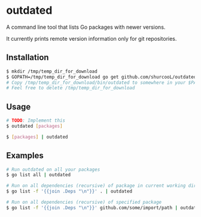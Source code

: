 outdated
========

A command line tool that lists Go packages with newer versions.

It currently prints remote version information only for git repositories.

Installation
------------

```bash
$ mkdir /tmp/temp_dir_for_download
$ GOPATH=/tmp/temp_dir_for_download go get github.com/shurcooL/outdated
# Copy /tmp/temp_dir_for_download/bin/outdated to somewhere in your $PATH
# Feel free to delete /tmp/temp_dir_for_download
```

Usage
-----

```bash
# TODO: Implement this
$ outdated [packages]

$ [packages] | outdated
```

Examples
--------

```bash
# Run outdated on all your packages
$ go list all | outdated

# Run on all dependencies (recursive) of package in current working directory
$ go list -f '{{join .Deps "\n"}}' . | outdated

# Run on all dependencies (recursive) of specified package
$ go list -f '{{join .Deps "\n"}}' github.com/some/import/path | outdated
```
